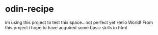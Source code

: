 # odin-recipe
im using this project to test this space...not perfect yet
Hello World! From this project i hope to have acquired some basic skills in html
